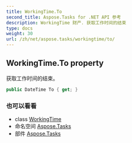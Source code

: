 ```yaml
---
title: WorkingTime.To
second_title: Aspose.Tasks for .NET API 参考
description: WorkingTime 财产. 获取工作时间的结束
type: docs
weight: 30
url: /zh/net/aspose.tasks/workingtime/to/
---
```

## WorkingTime.To property

获取工作时间的结束。

```csharp
public DateTime To { get; }
```

### 也可以看看

* class [WorkingTime](../)
* 命名空间 [Aspose.Tasks](../../workingtime/)
* 部件 [Aspose.Tasks](../../../)


